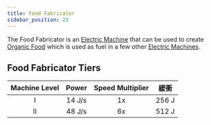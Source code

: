 ```yaml
---
title: Food Fabricator
sidebar_position: 23
---
```


The Food Fabricator is an [Electric Machine](Electric-Machines) that can be used to create [Organic Food](Miscellaneous-Items) which is used as fuel in a few other [Electric Machines](Electric-Machines).

## Food Fabricator Tiers

| Machine Level | Power  | Speed Multiplier |  緩衝   |
|:-------------:|:------:|:----------------:|:-----:|
|       I       | 14 J/s |        1x        | 256 J |
|      II       | 48 J/s |        6x        | 512 J |
